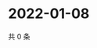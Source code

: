 # 2022-01-08

共 0 条

<!-- BEGIN WEIBO -->
<!-- 最后更新时间 Sat Jan 08 2022 21:21:43 GMT+0800 (China Standard Time) -->

<!-- END WEIBO -->
